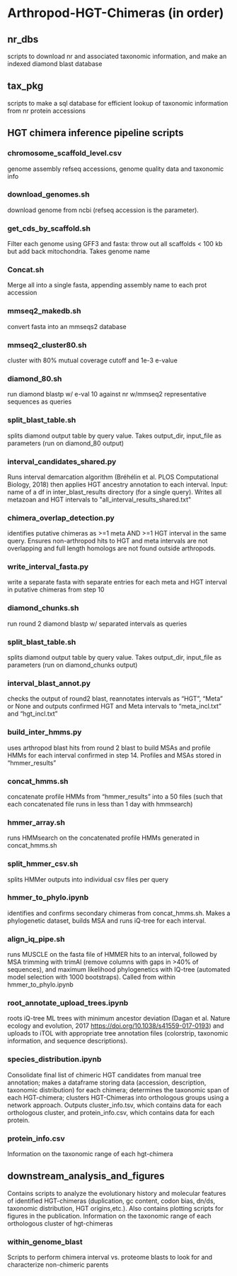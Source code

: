 # Arthropod-HGT-Chimeras (in order)	
## nr_dbs
scripts to download nr and associated taxonomic information, and make an indexed diamond blast database
## tax_pkg
scripts to make a sql database for efficient lookup of taxonomic information from nr protein accessions
## HGT chimera inference pipeline scripts 
### chromosome_scaffold_level.csv
genome assembly refseq accessions, genome quality data and taxonomic info
### download_genomes.sh
download genome from ncbi (refseq accession is the parameter). 
### get_cds_by_scaffold.sh 
Filter each genome using GFF3 and fasta: throw out all scaffolds < 100 kb but add back mitochondria. Takes genome name 
### Concat.sh
Merge all into a single fasta, appending  assembly name to each prot accession
### mmseq2_makedb.sh
convert fasta into an mmseqs2 database
### mmseq2_cluster80.sh
cluster with 80% mutual coverage cutoff and 1e-3 e-value
### diamond_80.sh
run diamond blastp w/ e-val 10 against nr w/mmseq2 representative sequences as queries
### split_blast_table.sh
splits diamond output table by query value. Takes output_dir, input_file as parameters (run on diamond_80 output)
### interval_candidates_shared.py
Runs interval demarcation algorithm (Bréhélin et al. PLOS Computational Biology, 2018) then applies HGT ancestry annotation to each interval. Input: name of a df in inter_blast_results directory (for a single query). Writes all metazoan and HGT intervals to "all_interval_results_shared.txt"
### chimera_overlap_detection.py
identifies putative chimeras as >=1 meta AND >=1 HGT interval in the same query. Ensures non-arthropod hits to HGT and meta intervals are not overlapping and full length homologs are not found outside arthropods.
### write_interval_fasta.py
write a separate fasta with separate entries for each meta and HGT interval in putative chimeras from step 10
### diamond_chunks.sh
run round 2 diamond blastp w/ separated intervals as queries
### split_blast_table.sh
splits diamond output table by query value. Takes output_dir, input_file as parameters (run on diamond_chunks output)
### interval_blast_annot.py
checks the output of round2 blast, reannotates intervals as “HGT”, “Meta” or None and outputs confirmed HGT and Meta intervals to “meta_incl.txt” and “hgt_incl.txt”
### build_inter_hmms.py
uses arthropod blast hits from round 2 blast to build MSAs and profile HMMs for each interval confirmed in step 14. Profiles and MSAs stored in “hmmer_results”
### concat_hmms.sh
concatenate profile HMMs from “hmmer_results” into a 50 files (such that each concatenated file runs in less than 1 day with hmmsearch)
### hmmer_array.sh
runs HMMsearch on the concatenated profile HMMs generated in concat_hmms.sh
### split_hmmer_csv.sh
splits HMMer outputs into individual csv files per query
### hmmer_to_phylo.ipynb
identifies and confirms secondary chimeras from concat_hmms.sh. Makes a phylogenetic dataset, builds MSA and runs iQ-tree for each interval.
### align_iq_pipe.sh
runs MUSCLE on the fasta file of HMMER hits to an interval, followed by MSA trimming with trimAl (remove columns with gaps in >40% of sequences), and maximum likelihood phylogenetics with IQ-tree (automated model selection with 1000 bootstraps). Called from within hmmer_to_phylo.ipynb
### root_annotate_upload_trees.ipynb
roots iQ-tree ML trees with minimum ancestor deviation (Dagan et al. Nature ecology and evolution, 2017 https://doi.org/10.1038/s41559-017-0193) and uploads to iTOL with appropriate tree annotation files (colorstrip, taxonomic information, and sequence descriptions).
### species_distribution.ipynb
Consolidate final list of chimeric HGT candidates from manual tree annotation; makes a dataframe storing data (accession, description, taxonomic distribution) for each chimera; determines the taxonomic span of each HGT-chimera; clusters HGT-Chimeras into orthologous groups using a network approach. Outputs cluster_info.tsv, which contains data for each orthologous cluster, and protein_info.csv, which contains data for each protein.
### protein_info.csv 
Information on the taxonomic range  of each hgt-chimera 
## downstream_analysis_and_figures
Contains scripts to analyze the evolutionary history and molecular features of identified HGT-chimeras (duplication, gc content, codon bias, dn/ds, taxonomic distribution, HGT origins,etc.). Also contains plotting scripts for figures in the publication.
Information on the taxonomic range of each orthologous cluster of hgt-chimeras
### within_genome_blast
Scripts to perform chimera interval vs. proteome blasts to look for and characterize non-chimeric parents


